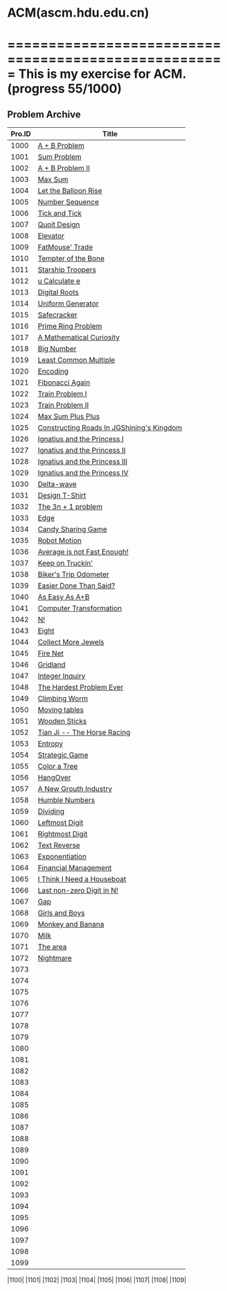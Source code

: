 # ACM(ascm.hdu.edu.cn)
=====================================================
This is my exercise for ACM. (progress 55/1000)
=====================================================

## Problem Archive

| Pro.ID 	| Title 		| 
|---------------|-----------------------|
|1000| [A + B Problem](http://acm.hdu.edu.cn/showproblem.php?pid=1000) 
|1001| [Sum Problem](http://acm.hdu.edu.cn/showproblem.php?pid=1001)
|1002| [A + B Problem II](http://acm.hdu.edu.cn/showproblem.php?pid=1002)
|1003| [Max Sum](http://acm.hdu.edu.cn/showproblem.php?pid=1003)
|1004| [Let the Balloon Rise](http://acm.hdu.edu.cn/showproblem.php?pid=1004)
|1005| [Number Sequence](http://acm.hdu.edu.cn/showproblem.php?pid=1005)
|1006| [Tick and Tick](http://acm.hdu.edu.cn/showproblem.php?pid=1006)
|1007| [Quoit Design](http://acm.hdu.edu.cn/showproblem.php?pid=1007)
|1008| [Elevator](http://acm.hdu.edu.cn/showproblem.php?pid=1008)
|1009| [FatMouse' Trade](http://acm.hdu.edu.cn/showproblem.php?pid=1009)
|1010| [Tempter of the Bone](http://acm.hdu.edu.cn/showproblem.php?pid=1010)
|1011| [Starship Troopers](http://acm.hdu.edu.cn/showproblem.php?pid=1011)
|1012| [u Calculate e](http://acm.hdu.edu.cn/showproblem.php?pid=1012)
|1013| [Digital Roots](http://acm.hdu.edu.cn/showproblem.php?pid=1013)
|1014| [Uniform Generator](http://acm.hdu.edu.cn/showproblem.php?pid=1014)
|1015| [Safecracker](http://acm.hdu.edu.cn/showproblem.php?pid=1015)
|1016| [Prime Ring Problem](http://acm.hdu.edu.cn/showproblem.php?pid=1016)
|1017| [A Mathematical Curiosity](http://acm.hdu.edu.cn/showproblem.php?pid=1017)
|1018| [Big Number](http://acm.hdu.edu.cn/showproblem.php?pid=1018)
|1019| [Least Common Multiple](http://acm.hdu.edu.cn/showproblem.php?pid=1019)
|1020| [Encoding](http://acm.hdu.edu.cn/showproblem.php?pid=1020)
|1021| [Fibonacci Again](http://acm.hdu.edu.cn/showproblem.php?pid=1021)
|1022| [Train Problem I](http://acm.hdu.edu.cn/showproblem.php?pid=1022)
|1023| [Train Problem II](http://acm.hdu.edu.cn/showproblem.php?pid=1023)
|1024| [Max Sum Plus Plus](http://acm.hdu.edu.cn/showproblem.php?pid=1024)
|1025| [Constructing Roads In JGShining's Kingdom](http://acm.hdu.edu.cn/showproblem.php?pid=1025)
|1026| [Ignatius and the Princess I](http://acm.hdu.edu.cn/showproblem.php?pid=1026)
|1027| [Ignatius and the Princess II](http://acm.hdu.edu.cn/showproblem.php?pid=1027)
|1028| [Ignatius and the Princess III](http://acm.hdu.edu.cn/showproblem.php?pid=1028)
|1029| [Ignatius and the Princess IV](http://acm.hdu.edu.cn/showproblem.php?pid=1029)
|1030| [Delta-wave](http://acm.hdu.edu.cn/showproblem.php?pid=1030)
|1031| [Design T-Shirt](http://acm.hdu.edu.cn/showproblem.php?pid=1031)
|1032| [The 3n + 1 problem](http://acm.hdu.edu.cn/showproblem.php?pid=1032)
|1033| [Edge](http://acm.hdu.edu.cn/showproblem.php?pid=1033)
|1034| [Candy Sharing Game](http://acm.hdu.edu.cn/showproblem.php?pid=1034)
|1035| [Robot Motion](http://acm.hdu.edu.cn/showproblem.php?pid=1035)
|1036| [Average is not Fast Enough!](http://acm.hdu.edu.cn/showproblem.php?pid=1036)
|1037| [Keep on Truckin'](http://acm.hdu.edu.cn/showproblem.php?pid=1037)
|1038| [Biker's Trip Odometer](http://acm.hdu.edu.cn/showproblem.php?pid=1038)
|1039| [Easier Done Than Said?](http://acm.hdu.edu.cn/showproblem.php?pid=1039)
|1040| [As Easy As A+B](http://acm.hdu.edu.cn/showproblem.php?pid=1040)
|1041| [Computer Transformation](http://acm.hdu.edu.cn/showproblem.php?pid=1041)
|1042| [N!](http://acm.hdu.edu.cn/showproblem.php?pid=1042)
|1043| [Eight](http://acm.hdu.edu.cn/showproblem.php?pid=1043)
|1044| [Collect More Jewels](http://acm.hdu.edu.cn/showproblem.php?pid=1044)
|1045| [Fire Net](http://acm.hdu.edu.cn/showproblem.php?pid=1045)
|1046| [Gridland](http://acm.hdu.edu.cn/showproblem.php?pid=1046)
|1047| [Integer Inquiry](http://acm.hdu.edu.cn/showproblem.php?pid=1047)
|1048| [The Hardest Problem Ever](http://acm.hdu.edu.cn/showproblem.php?pid=1048)
|1049| [Climbing Worm](http://acm.hdu.edu.cn/showproblem.php?pid=1049)
|1050| [Moving tables](http://acm.hdu.edu.cn/showproblem.php?pid=1050)
|1051| [Wooden Sticks](http://acm.hdu.edu.cn/showproblem.php?pid=1051)
|1052| [Tian Ji -- The Horse Racing](http://acm.hdu.edu.cn/showproblem.php?pid=1052)
|1053| [Entropy](http://acm.hdu.edu.cn/showproblem.php?pid=1053)
|1054| [Strategic Game](http://acm.hdu.edu.cn/showproblem.php?pid=1054)
|1055| [Color a Tree](http://acm.hdu.edu.cn/showproblem.php?pid=1055)
|1056| [HangOver](http://acm.hdu.edu.cn/showproblem.php?pid=1056)
|1057| [A New Grouth Industry](http://acm.hdu.edu.cn/showproblem.php?pid=1057)
|1058| [Humble Numbers](http://acm.hdu.edu.cn/showproblem.php?pid=1058)
|1059| [Dividing](http://acm.hdu.edu.cn/showproblem.php?pid=1059)
|1060| [Leftmost Digit](http://acm.hdu.edu.cn/showproblem.php?pid=1060)
|1061| [Rightmost Digit](http://acm.hdu.edu.cn/showproblem.php?pid=1061)
|1062| [Text Reverse](http://acm.hdu.edu.cn/showproblem.php?pid=1062)
|1063| [Exponentiation](http://acm.hdu.edu.cn/showproblem.php?pid=1063)
|1064| [Financial Management](http://acm.hdu.edu.cn/showproblem.php?pid=1064)
|1065| [I Think I Need a Houseboat](http://acm.hdu.edu.cn/showproblem.php?pid=1065)
|1066| [Last non-zero Digit in N!](http://acm.hdu.edu.cn/showproblem.php?pid=1066)
|1067| [Gap](http://acm.hdu.edu.cn/showproblem.php?pid=1067)
|1068| [Girls and Boys](http://acm.hdu.edu.cn/showproblem.php?pid=1068)
|1069| [Monkey and Banana](http://acm.hdu.edu.cn/showproblem.php?pid=1069)
|1070| [Milk](http://acm.hdu.edu.cn/showproblem.php?pid=1070)
|1071| [The area](http://acm.hdu.edu.cn/showproblem.php?pid=1071)
|1072| [Nightmare](http://acm.hdu.edu.cn/showproblem.php?pid=1072)
|1073| [](http://acm.hdu.edu.cn/showproblem.php?pid=1073)
|1074| [](http://acm.hdu.edu.cn/showproblem.php?pid=1074)
|1075| [](http://acm.hdu.edu.cn/showproblem.php?pid=1075)
|1076| [](http://acm.hdu.edu.cn/showproblem.php?pid=1076)
|1077| [](http://acm.hdu.edu.cn/showproblem.php?pid=1077)
|1078| [](http://acm.hdu.edu.cn/showproblem.php?pid=1078)
|1079| [](http://acm.hdu.edu.cn/showproblem.php?pid=1079)
|1080| [](http://acm.hdu.edu.cn/showproblem.php?pid=1080)
|1081| [](http://acm.hdu.edu.cn/showproblem.php?pid=1081)
|1082| [](http://acm.hdu.edu.cn/showproblem.php?pid=1082)
|1083| [](http://acm.hdu.edu.cn/showproblem.php?pid=1083)
|1084| [](http://acm.hdu.edu.cn/showproblem.php?pid=1084)
|1085| [](http://acm.hdu.edu.cn/showproblem.php?pid=1085)
|1086| [](http://acm.hdu.edu.cn/showproblem.php?pid=1086)
|1087| [](http://acm.hdu.edu.cn/showproblem.php?pid=1087)
|1088| [](http://acm.hdu.edu.cn/showproblem.php?pid=1088)
|1089| [](http://acm.hdu.edu.cn/showproblem.php?pid=1089)
|1090| [](http://acm.hdu.edu.cn/showproblem.php?pid=1090)
|1091| [](http://acm.hdu.edu.cn/showproblem.php?pid=1081)
|1092| [](http://acm.hdu.edu.cn/showproblem.php?pid=1082)
|1093| [](http://acm.hdu.edu.cn/showproblem.php?pid=1083)
|1094| [](http://acm.hdu.edu.cn/showproblem.php?pid=1084)
|1095| [](http://acm.hdu.edu.cn/showproblem.php?pid=1085)
|1096| [](http://acm.hdu.edu.cn/showproblem.php?pid=1086)
|1097| [](http://acm.hdu.edu.cn/showproblem.php?pid=1087)
|1098| [](http://acm.hdu.edu.cn/showproblem.php?pid=1088)
|1099| [](http://acm.hdu.edu.cn/showproblem.php?pid=1089)

|1100| [](http://acm.hdu.edu.cn/showproblem.php?pid=1080)
|1101| [](http://acm.hdu.edu.cn/showproblem.php?pid=1081)
|1102| [](http://acm.hdu.edu.cn/showproblem.php?pid=1082)
|1103| [](http://acm.hdu.edu.cn/showproblem.php?pid=1083)
|1104| [](http://acm.hdu.edu.cn/showproblem.php?pid=1084)
|1105| [](http://acm.hdu.edu.cn/showproblem.php?pid=1085)
|1106| [](http://acm.hdu.edu.cn/showproblem.php?pid=1086)
|1107| [](http://acm.hdu.edu.cn/showproblem.php?pid=1087)
|1108| [](http://acm.hdu.edu.cn/showproblem.php?pid=1088)
|1109| [](http://acm.hdu.edu.cn/showproblem.php?pid=1089)
































